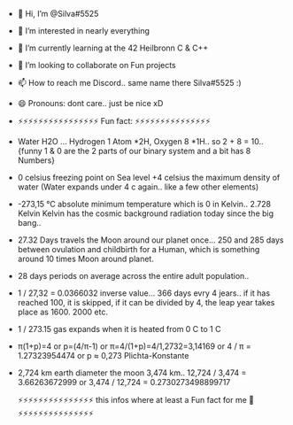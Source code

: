 - 👋 Hi, I’m @Silva#5525
- 👀 I’m interested in nearly everything
- 🌱 I’m currently learning at the 42 Heilbronn C & C++
- 💞️ I’m looking to collaborate on Fun projects
- 📫 How to reach me  Discord.. same name there Silva#5525 :)
- 😄 Pronouns: dont care.. just be nice xD
- ⚡⚡⚡⚡⚡⚡⚡⚡⚡⚡⚡⚡⚡⚡⚡⚡                 Fun fact:                    ⚡⚡⚡⚡⚡⚡⚡⚡⚡⚡⚡⚡⚡⚡⚡
- Water H2O ... Hydrogen 1 Atom *2H, Oxygen 8 *1H.. so 2 + 8 = 10.. {funny 1 & 0 are the 2 parts of our binary system and a bit has 8 Numbers}
- 0 celsius freezing point on Sea level +4 celsius the maximum density of water (Water expands under 4 c again.. like a few other elements)
- -273,15 °C absolute minimum temperature which is 0 in Kelvin.. 2.728 Kelvin Kelvin has the cosmic background radiation today since the big bang..
- 27.32 Days travels the Moon around our planet once... 250 and 285 days between ovulation and childbirth for a Human, which is something around 10 times Moon around planet.
- 28 days periods on average across the entire adult population..
- 1 / 27,32 = 0.0366032 inverse value... 366 days evry 4 jears.. if it has reached 100, it is skipped, if it can be divided by 4, the leap year takes place as 1600. 2000 etc.
- 1 / 273.15 gas expands when it is heated from 0 C to 1 C
- π(1+p)=4  or  p=(4/π-1)  or  π=4/(1+p)=4/1,2732=3,14169 or 4 / π = 1.27323954474 or p ≈ 0,273 Plichta-Konstante
- 2,724 km earth diameter the moon 3,474 km.. 12,724 / 3,474 = 3.66263672999 or 3,474 / 12,724 = 0.2730273498899717
  
  ⚡⚡⚡⚡⚡⚡⚡⚡⚡⚡⚡⚡⚡⚡⚡ this infos where at least a Fun fact for me 🤯 ⚡⚡⚡⚡⚡⚡⚡⚡⚡⚡⚡⚡⚡⚡⚡
<!---
Silva5525/Silva5525 is a ✨ special ✨ repository because its `README.md` (this file) appears on your GitHub profile.
You can click the Preview link to take a look at your changes.
--->
